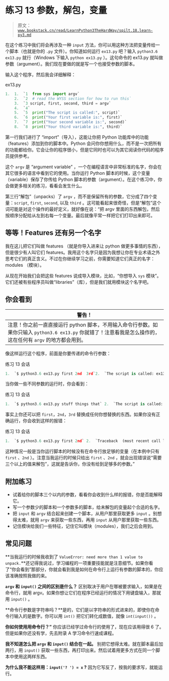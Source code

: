 # 练习 13 参数，解包，变量

> 原文：[`www.bookstack.cn/read/LearnPython3TheHardWay/spilt.18.learn-py3.md`](https://www.bookstack.cn/read/LearnPython3TheHardWay/spilt.18.learn-py3.md)

在这个练习中我们将会再涉及一种 `input` 方法，你可以用这种方法把变量传给一个脚本（也就是你的 `.py` 文件）。你知道如何运行 `ex13.py` 吧？输入 `python3.6 ex13.py` 就行（Windows 下输入 `python ex13.py` ）。这句命令的 ex13.py 就叫做参数（argument）。我们现在要做的就是写一个也接受参数的脚本。

输入这个程序，然后我会详细解释：

ex13.py

```py
1.  1.  `1  from sys import argv`
    2.  `2  # read the WYSS section for how to run this`
    3.  `3 script, first, second, third = argv`
    4.  `4`
    5.  `5  print("The script is called:", script)`
    6.  `6  print("Your first variable is:", first)`
    7.  `7  print("Your second variable is:", second)`
    8.  `8  print("Your third variable is:", third)`
```

第一行我们进行了 “import”（导入），这能让你把 Python 功能库中的功能（features）添加到你的脚本中。Python 会问你你想用什么，而不是一次把所有的功能都给你。它会让你的程序很小，但是它同时也可以为其它阅读你代码的程序员提供参考。

这个 `argv` 是 “argument variable” ，一个在编程语言中非常标准的名字，你会在其它很多的语言中看到它的使用。当你运行 Python 脚本的时候，这个变量（variable）保存了你传给 Python 脚本的参数（argument）。在这个练习中，你会做更多相关的练习，看看会发生什么。

第三行“解包”（unpacks）了 `argv` ，而不是保留所有的参数，它分成了四个变量：`script`, `first`, `second`, 以及 `third` 。这可能看起来很奇怪，但是“解包”这个词可能是对这个操作的最好定义，就好像在说：“把 argv 里面的东西解包，然后按顺序分配给从左到右每一个变量。最后就像平常一样把它们打印出来即可。

## 等等！Features 还有另一个名字

我在这儿把它们叫做 features （就是你导入进来让 python 做更多事情的东西），但是很少有人叫它们 features。我用这个名字只是因为我想让你在专业术语之外思考它们的真正含义。不过在你继续学习之前，你需要知道它们真正的名字：modules （模块）。

从现在开始我们会把这些 features 说成导入模块，比如，“你想导入 `sys` 模块”。 它们还被有些程序员叫做“libraries”（库），但是我们就用模块这个名字吧。

## 你会看到

| 警告！ |
| --- |
| 注意！你之前一直直接运行 python 脚本，不用输入命令行参数。如果你只输入 `python3.6 ex13.py` 你就错了！注意看我是怎么操作的，这在任何有 `argv` 的地方都会用到。 |

像这样运行这个程序，前面是你要传递的命令行参数：

练习 13 会话

```py
1.  `$ python3.6 ex13.py first 2nd  3rd`2.  `The script is called: ex13.py`3.  `Your first variable is: first`4.  `Your second variable is:  2nd`5.  `Your third variable is:  3rd`
```

当你做一些不同参数的运行时，你会看到：

练习 13 会话

```py
1.  `$ python3.6 ex13.py stuff things that` 2.  `The script is called: ex13.py`3.  `Your first variable is: stuff`4.  `Your second variable is: things`5.  `Your third variable is: that`6.  `$`7.  `$ python3.6 ex13.py apple orange  grapefruit`8.  `The script is called: ex13.py`9.  `Your first variable is: apple`10.  `Your second variable is: orange`11.  `Your third variable is: grapefruit`
```

事实上你还可以把 `first`，`2nd`，`3rd` 替换成任何你想替换的东西。如果你没有正确运行，你会收到这样的报错：

练习 13 会话

```py
1.  `$ python3.6 ex13.py first 2nd` 2.  `Traceback  (most recent call last):`3.  `File  "ex13.py", line 3,  in  <module>` 4.  `script, first, second, third = argv`5.  `ValueError:  not enough values to unpack (expected 4, got 3)`
```

这种情况一般是当你运行脚本的时候没有在命令行放足够的变量（在本例中只有 `first` 、`2nd` ）。注意当我运行的时候只给出 `first` 、`2nd` ，就会出现错误说“需要三个以上的值来解包”，这就是告诉你，你没有给到足够多的参数。”

## 附加练习

*   试着给你的脚本三个以内的参数，看看你会收到什么样的报错，你是否能解释它。
*   写一个参数少的脚本和一个参数多的脚本，给未解包的变量起个合适的名字。
*   把 `input` 和 `argv` 结合起来创建一个脚本，从用户那里获取更多 `input` 。别想得太难，就用 `argv` 来获取一些东西，再用 `input` 从用户那里获取一些东西。
*   记住模块给我们一些特征，记住它叫模块（modules），我们之后会用到。

## 常见问题

**当我运行的时候我收到了 `ValueError: need more than 1 value to unpack.`**还记得我说过，学习编程的一项重要技能就是注意细节。如果你看了“你会看到”那部分，你就会看到我是如何在命令行上运行有参数的脚本的，你应该准确按照我做的来。

**`argv` 和 `input()` 之间的区别是什么？** 区别取决于用户在哪被要求输入，如果是在命令行，就用 argv。如果你想让它们在程序已经运行的情况下用键盘输入，那就用 `input()` 。

**命令行参数是字符串吗？**是的，它们是以字符串的形式进来的，即使你在命令行输入的是数字。你可以用 `int()` 把它们转化成数值，就像 `int(input())` 。

**你如何使用用命令行？”** 你应该已经学过命令行的使用了，现在应该用得很 6 了。但是如果你还没有学，先去附录 A 学习命令行速成课程。

**我不知道怎么把 `argv` 和 `input()` 结合在一起。** 别把它想得太难。就在脚本最后加两行，用 `input()` 获取一些东西，再打印出来。然后试着用更多方式在同一个脚本中使用这两样东西。

**为什么我不能这样用：`input('? ') = x` ?** 因为它写反了，按我的要求写，就能运行。